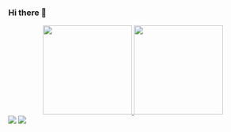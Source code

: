 ### Hi there 👋
<div align="center">
  <a href="https://github.com/JessycadeOliveira">
  <img height="180em" src="https://github-readme-stats.vercel.app/api?username=JessycadeOliveira&show_icons=true&theme=ocean_dark&include_all_commits=true&count_private=true"/>
  <img height="180em" src="https://github-readme-stats.vercel.app/api/top-langs/?username=JessycadeOliveira&layout=compact&langs_count=7&theme=ocean_dark"/>
</div>

<div> 
  <a href = "mailto:oliveiradejessyca@gmail.com"><img src="https://img.shields.io/badge/-Gmail-%23333?style=for-the-badge&logo=gmail&logoColor=white" target="_blank"></a>
  <a href="https://www.linkedin.com/in/jessyca-de-oliveira/" target="_blank"><img src="https://img.shields.io/badge/-LinkedIn-%230077B5?style=for-the-badge&logo=linkedin&logoColor=white" target="_blank"></a>  
</div>

